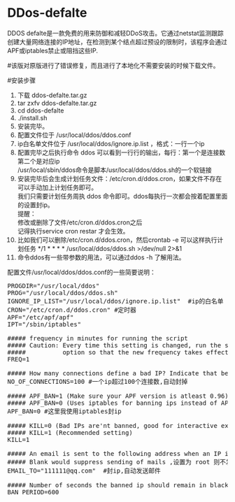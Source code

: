 # DDos-defalte
DDOS defalte是一款免费的用来防御和减轻DDoS攻击。它通过netstat监测跟踪创建大量网络连接的IP地址，在检测到某个结点超过预设的限制时，该程序会通过APF或iptables禁止或阻挡这些IP.  

#该版对原版进行了错误修复，而且进行了本地化不需要安装的时候下载文件。  

#安装步骤 
1. 下载 ddos-defalte.tar.gz
2. tar zxfv ddos-defalte.tar.gz
3. cd ddos-defalte
4. ./install.sh
5. 安装完毕。
6. 配置文件位于 /usr/local/ddos/ddos.conf
7. ip白名单文件位于 /usr/local/ddos/ignore.ip.list ，格式：一行一个ip
8. 配置完毕之后执行命令 ddos 可以看到一行行的输出，每行：第一个是连接数 第二个是对应ip  
/usr/local/sbin/ddos命令是脚本/usr/local/ddos/ddos.sh的一个软链接  
9. 安装完毕后会生成计划任务文件：/etc/cron.d/ddos.cron，如果文件不存在可以手动加上计划任务即可。  
我们只需要计划任务周执 ddos 命令即可。ddos每执行一次都会按着配置里面的设置封ip。  
提醒：  
修改或删除了文件/etc/cron.d/ddos.cron之后  
记得执行service cron restar 才会生效。  
10. 比如我们可以删除/etc/cron.d/ddos.cron，然后crontab -e 可以这样执行计划任务 */1 * * * * /usr/local/ddos/ddos.sh >/dev/null 2>&1
11. 命令ddos有一些带参数的用法，可以通过ddos -h 了解用法。

配置文件/usr/local/ddos/ddos.conf的一些简要说明：  
<pre>
PROGDIR="/usr/local/ddos" 
PROG="/usr/local/ddos/ddos.sh" 
IGNORE_IP_LIST="/usr/local/ddos/ignore.ip.list"  #ip的白名单 
CRON="/etc/cron.d/ddos.cron" #定时器 
APF="/etc/apf/apf" 
IPT="/sbin/iptables" 

##### frequency in minutes for running the script 
##### Caution: Every time this setting is changed, run the script with --cron 
#####          option so that the new frequency takes effect 
FREQ=1 

##### How many connections define a bad IP? Indicate that below. 
NO_OF_CONNECTIONS=100 #一个ip超过100个连接数,自动封掉 

##### APF_BAN=1 (Make sure your APF version is atleast 0.96) 
##### APF_BAN=0 (Uses iptables for banning ips instead of APF) 
APF_BAN=0 #这里我使用iptables封ip 

##### KILL=0 (Bad IPs are'nt banned, good for interactive execution of script) 
##### KILL=1 (Recommended setting) 
KILL=1 

##### An email is sent to the following address when an IP is banned. 
##### Blank would suppress sending of mails ,设置为 root 则不发邮件
EMAIL_TO="111111@qq.com"  #封ip,自动发送邮件 

##### Number of seconds the banned ip should remain in blacklist. 
BAN_PERIOD=600 
</pre>



